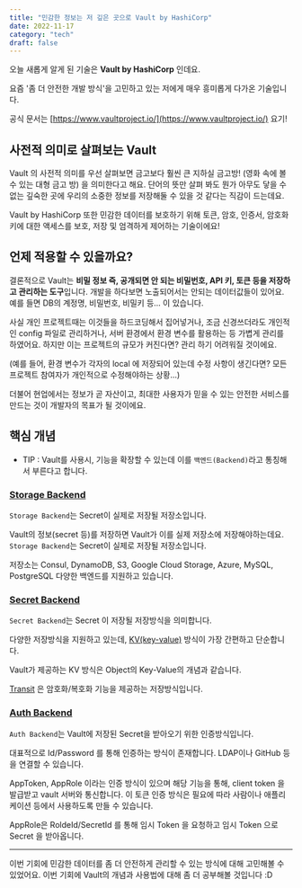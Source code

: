```yaml
---
title: "민감한 정보는 저 깊은 곳으로 Vault by HashiCorp"
date: 2022-11-17
category: "tech"
draft: false
---
```


오늘 새롭게 알게 된 기술은 **Vault by HashiCorp** 인데요.

요즘 '좀 더 안전한 개발 방식'을 고민하고 있는 저에게 매우 흥미롭게 다가온 기술입니다.

공식 문서는 [https://www.vaultproject.io/](https://www.vaultproject.io/) 요기!

## 사전적 의미로 살펴보는 Vault

Vault 의 사전적 의미를 우선 살펴보면 금고보다 훨씬 큰 지하실 금고방! (영화 속에 볼 수 있는 대형 금고 방) 을 의미한다고 해요. 단어의 뜻만 살펴 봐도 뭔가 아무도 닿을 수 없는 깊숙한 곳에 우리의 소중한 정보를 저장해둘 수 있을 것 같다는 직감이 드는데요.

Vault by HashiCorp 또한 민감한 데이터를 보호하기 위해 토큰, 암호, 인증서, 암호화 키에 대한 액세스를 보호, 저장 및 엄격하게 제어하는 기술이에요!

## 언제 적용할 수 있을까요?

결론적으로 Vault는 **비밀 정보 즉, 공개되면 안 되는 비밀번호, API 키, 토큰 등을 저장하고 관리하는 도구**입니다. 개발을 하다보면 노출되어서는 안되는 데이터값들이 있어요. 예를 들면 DB의 계정명, 비밀번호, 비밀키 등... 이 있습니다.

사실 개인 프로젝트때는 이것들을 하드코딩해서 집어넣거나, 조금 신경쓰더라도 개인적인 config 파일로 관리하거나, 서버 환경에서 환경 변수를 활용하는 등 가볍게 관리를 하였어요. 하지만 이는 프로젝트의 규모가 커진다면? 관리 하기 어려워질 것이에요.

(예를 들어, 환경 변수가 각자의 local 에 저장되어 있는데 수정 사항이 생긴다면? 모든 프로젝트 참여자가 개인적으로 수정해야하는 상황...)

더불어 현업에서는 정보가 곧 자산이고, 최대한 사용자가 믿을 수 있는 안전한 서비스를 만드는 것이 개발자의 목표가 될 것이에요.

## 핵심 개념

- TIP : Vault를 사용시, 기능을 확장할 수 있는데 이를 `백엔드(Backend)`라고 통칭해서 부른다고 합니다.

### [Storage Backend](https://developer.hashicorp.com/vault/docs/configuration#backend)

`Storage Backend`는 Secret이 실제로 저장될 저장소입니다.

Vault의 정보(secret 등)를 저장하면 Vault가 이를 실제 저장소에 저장해야하는데요. `Storage Backend`는 Secret이 실제로 저장될 저장소입니다.

저장소는 Consul, DynamoDB, S3, Google Cloud Storage, Azure, MySQL, PostgreSQL 다양한 백엔드를 지원하고 있습니다.

### [Secret Backend](https://developer.hashicorp.com/vault/docs/secrets)

`Secret Backend`는 Secret 이 저장될 저장방식을 의미합니다.

다양한 저장방식을 지원하고 있는데, [KV(key-value)](https://developer.hashicorp.com/vault/docs/secrets/kv) 방식이 가장 간편하고 단순합니다.

Vault가 제공하는 KV 방식은 Object의 Key-Value의 개념과 같습니다.

[Transit](https://developer.hashicorp.com/vault/docs/secrets/transit) 은 암호화/복호화 기능을 제공하는 저장방식입니다.

### [Auth Backend](https://developer.hashicorp.com/vault/docs/auth)

`Auth Backend`는 Vault에 저장된 Secret을 받아오기 위한 인증방식입니다.

대표적으로 Id/Password 를 통해 인증하는 방식이 존재합니다. LDAP이나 GitHub 등을 연결할 수 있습니다.

AppToken, AppRole 이라는 인증 방식이 있으며 해당 기능을 통해, client token 을 발급받고 vault 서버와 통신합니다. 이 토큰 인증 방식은 필요에 따라 사람이나 애플리케이션 등에서 사용하도록 만들 수 있습니다.

AppRole은 RoldeId/SecretId 를 통해 임시 Token 을 요청하고 임시 Token 으로 Secret 을 받아옵니다.

---

이번 기회에 민감한 데이터를 좀 더 안전하게 관리할 수 있는 방식에 대해 고민해볼 수 있었어요. 이번 기회에 Vault의 개념과 사용법에 대해 좀 더 공부해볼 것입니다 :D
